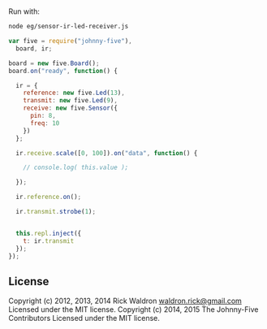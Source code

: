 <!--remove-start-->
# 

Run with:
```bash
node eg/sensor-ir-led-receiver.js
```
<!--remove-end-->

```javascript
var five = require("johnny-five"),
  board, ir;

board = new five.Board();
board.on("ready", function() {

  ir = {
    reference: new five.Led(13),
    transmit: new five.Led(9),
    receive: new five.Sensor({
      pin: 8,
      freq: 10
    })
  };

  ir.receive.scale([0, 100]).on("data", function() {

    // console.log( this.value );

  });

  ir.reference.on();

  ir.transmit.strobe(1);


  this.repl.inject({
    t: ir.transmit
  });
});

```








<!--remove-start-->
## License
Copyright (c) 2012, 2013, 2014 Rick Waldron <waldron.rick@gmail.com>
Licensed under the MIT license.
Copyright (c) 2014, 2015 The Johnny-Five Contributors
Licensed under the MIT license.
<!--remove-end-->
